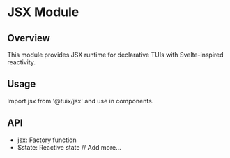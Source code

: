 # JSX Module

## Overview
This module provides JSX runtime for declarative TUIs with Svelte-inspired reactivity.

## Usage
Import jsx from '@tuix/jsx' and use in components.

## API
- jsx: Factory function
- $state: Reactive state
// Add more... 